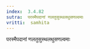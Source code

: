 ```yaml
---
index:  3.4.82
sutra:  परस्मैपदानां णलतुसुस्थलथुसणल्वमाः
vritti:  samhita 
---
```


परस्मैपदानां णलतुसुस्थलथुसणल्वमाः

